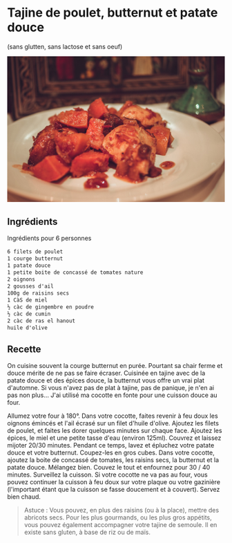 # Tajine de poulet, butternut et patate douce
(sans glutten, sans lactose et sans oeuf)  

![](../img/Tajine-de-poulet-butternut-et-patate-douce1.jpg)

## Ingrédients
Ingrédients pour 6 personnes

    6 filets de poulet
    1 courge butternut
    1 patate douce
    1 petite boite de concassé de tomates nature
    2 oignons
    2 gousses d'ail
    100g de raisins secs
    1 CàS de miel
    ½ càc de gingembre en poudre
    ½ càc de cumin
    2 càc de ras el hanout
    huile d'olive

## Recette
On cuisine souvent la courge butternut en purée. Pourtant sa chair ferme et douce mérite de ne pas se faire écraser. Cuisinée en tajine avec de la patate douce et des épices douce, la butternut vous offre un vrai plat d'automne. Si vous n'avez pas de plat à tajine, pas de panique, je n'en ai pas non plus… J'ai utilisé ma cocotte en fonte pour une cuisson douce au four.

Allumez votre four à 180°.
Dans votre cocotte, faites revenir à feu doux les oignons émincés et l'ail écrasé sur un filet d'huile d'olive. Ajoutez les filets de poulet, et faites les dorer quelques minutes sur chaque face. Ajoutez les épices, le miel et une petite tasse d'eau (environ 125ml). Couvrez et laissez mijoter 20/30 minutes.
Pendant ce temps, lavez et épluchez votre patate douce et votre butternut. Coupez-les en gros cubes.
Dans votre cocotte, ajoutez la boite de concassé de tomates, les raisins secs, la butternut et la patate douce. Mélangez bien. Couvez le tout et enfournez pour 30 / 40 minutes. Surveillez la cuisson. Si votre cocotte ne va pas au four, vous pouvez continuer la cuisson à feu doux sur votre plaque ou votre gazinière (l'important étant que la cuisson se fasse doucement et à couvert).
Servez bien chaud.

> Astuce : Vous pouvez, en plus des raisins (ou à la place), mettre des abricots secs. Pour les plus gourmands, ou les plus gros appétits, vous pouvez également accompagner votre tajine de semoule. Il en existe sans gluten, à base de riz ou de maïs.
